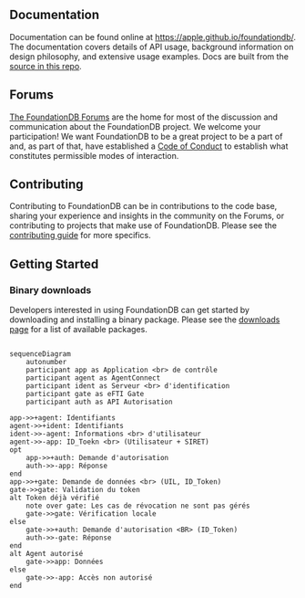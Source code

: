 ## Documentation

Documentation can be found online at <https://apple.github.io/foundationdb/>. The documentation covers details of API usage, background information on design philosophy, and extensive usage examples. Docs are built from the [source in this repo](documentation/sphinx/source).

## Forums

[The FoundationDB Forums](https://forums.foundationdb.org/) are the home for most of the discussion and communication about the FoundationDB project. We welcome your participation!  We want FoundationDB to be a great project to be a part of and, as part of that, have established a [Code of Conduct](CODE_OF_CONDUCT.md) to establish what constitutes permissible modes of interaction.

## Contributing

Contributing to FoundationDB can be in contributions to the code base, sharing your experience and insights in the community on the Forums, or contributing to projects that make use of FoundationDB. Please see the [contributing guide](CONTRIBUTING.md) for more specifics.

## Getting Started

### Binary downloads

Developers interested in using FoundationDB can get started by downloading and installing a binary package. Please see the [downloads page](https://github.com/apple/foundationdb/releases) for a list of available packages.


```mermaid

sequenceDiagram
    autonumber
    participant app as Application <br> de contrôle
    participant agent as AgentConnect
    participant ident as Serveur <br> d'identification
    participant gate as eFTI Gate
    participant auth as API Autorisation

app->>+agent: Identifiants
agent->>+ident: Identifiants
ident->>-agent: Informations <br> d'utilisateur
agent->>-app: ID_Toekn <br> (Utilisateur + SIRET)
opt
    app->>+auth: Demande d'autorisation
    auth->>-app: Réponse
end
app->>+gate: Demande de données <br> (UIL, ID_Token)
gate->>gate: Validation du token
alt Token déjà vérifié
    note over gate: Les cas de révocation ne sont pas gérés
    gate->>gate: Vérification locale
else
    gate->>+auth: Demande d'autorisation <BR> (ID_Token)
    auth->>-gate: Réponse
end
alt Agent autorisé
    gate->>app: Données
else
    gate->>-app: Accès non autorisé
end

```